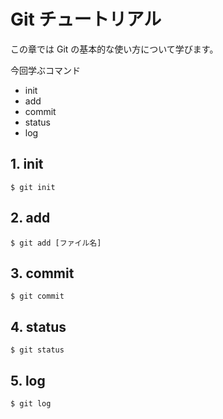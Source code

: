 # Git チュートリアル

この章では Git の基本的な使い方について学びます。

今回学ぶコマンド

- init
- add
- commit
- status
- log

## 1. init

```
$ git init
```

## 2. add

```
$ git add [ファイル名]
```

## 3. commit

```
$ git commit
```

## 4. status

```
$ git status
```

## 5. log

```
$ git log
```
